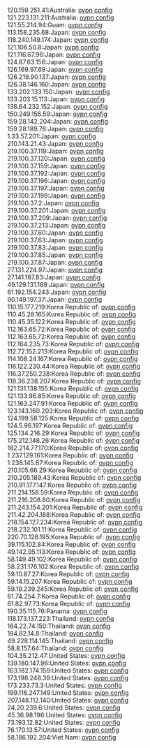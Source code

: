 120.159.251.41:Australia: [ovpn config](vpn/120_159_251_41.ovpn)  
121.223.131.211:Australia: [ovpn config](vpn/121_223_131_211.ovpn)  
121.55.214.94:Guam: [ovpn config](vpn/121_55_214_94.ovpn)  
113.158.235.68:Japan: [ovpn config](vpn/113_158_235_68.ovpn)  
118.240.149.174:Japan: [ovpn config](vpn/118_240_149_174.ovpn)  
121.106.50.8:Japan: [ovpn config](vpn/121_106_50_8.ovpn)  
121.116.67.96:Japan: [ovpn config](vpn/121_116_67_96.ovpn)  
124.87.63.156:Japan: [ovpn config](vpn/124_87_63_156.ovpn)  
126.169.97.69:Japan: [ovpn config](vpn/126_169_97_69.ovpn)  
126.219.90.137:Japan: [ovpn config](vpn/126_219_90_137.ovpn)  
126.38.146.160:Japan: [ovpn config](vpn/126_38_146_160.ovpn)  
133.202.133.150:Japan: [ovpn config](vpn/133_202_133_150.ovpn)  
133.203.15.113:Japan: [ovpn config](vpn/133_203_15_113.ovpn)  
138.64.232.152:Japan: [ovpn config](vpn/138_64_232_152.ovpn)  
150.249.156.59:Japan: [ovpn config](vpn/150_249_156_59.ovpn)  
159.28.142.204:Japan: [ovpn config](vpn/159_28_142_204.ovpn)  
159.28.189.76:Japan: [ovpn config](vpn/159_28_189_76.ovpn)  
1.33.57.201:Japan: [ovpn config](vpn/1_33_57_201.ovpn)  
210.143.21.43:Japan: [ovpn config](vpn/210_143_21_43.ovpn)  
219.100.37.119:Japan: [ovpn config](vpn/219_100_37_119.ovpn)  
219.100.37.120:Japan: [ovpn config](vpn/219_100_37_120.ovpn)  
219.100.37.159:Japan: [ovpn config](vpn/219_100_37_159.ovpn)  
219.100.37.192:Japan: [ovpn config](vpn/219_100_37_192.ovpn)  
219.100.37.196:Japan: [ovpn config](vpn/219_100_37_196.ovpn)  
219.100.37.197:Japan: [ovpn config](vpn/219_100_37_197.ovpn)  
219.100.37.199:Japan: [ovpn config](vpn/219_100_37_199.ovpn)  
219.100.37.2:Japan: [ovpn config](vpn/219_100_37_2.ovpn)  
219.100.37.201:Japan: [ovpn config](vpn/219_100_37_201.ovpn)  
219.100.37.209:Japan: [ovpn config](vpn/219_100_37_209.ovpn)  
219.100.37.213:Japan: [ovpn config](vpn/219_100_37_213.ovpn)  
219.100.37.60:Japan: [ovpn config](vpn/219_100_37_60.ovpn)  
219.100.37.63:Japan: [ovpn config](vpn/219_100_37_63.ovpn)  
219.100.37.83:Japan: [ovpn config](vpn/219_100_37_83.ovpn)  
219.100.37.85:Japan: [ovpn config](vpn/219_100_37_85.ovpn)  
219.100.37.87:Japan: [ovpn config](vpn/219_100_37_87.ovpn)  
27.131.224.97:Japan: [ovpn config](vpn/27_131_224_97.ovpn)  
27.141.187.83:Japan: [ovpn config](vpn/27_141_187_83.ovpn)  
49.129.131.169:Japan: [ovpn config](vpn/49_129_131_169.ovpn)  
61.192.154.243:Japan: [ovpn config](vpn/61_192_154_243.ovpn)  
90.149.197.37:Japan: [ovpn config](vpn/90_149_197_37.ovpn)  
110.15.177.219:Korea Republic of: [ovpn config](vpn/110_15_177_219.ovpn)  
110.45.28.165:Korea Republic of: [ovpn config](vpn/110_45_28_165.ovpn)  
110.45.35.122:Korea Republic of: [ovpn config](vpn/110_45_35_122.ovpn)  
112.163.65.72:Korea Republic of: [ovpn config](vpn/112_163_65_72.ovpn)  
112.163.65.72:Korea Republic of: [ovpn config](vpn/112_163_65_72.ovpn)  
112.164.235.73:Korea Republic of: [ovpn config](vpn/112_164_235_73.ovpn)  
112.72.152.213:Korea Republic of: [ovpn config](vpn/112_72_152_213.ovpn)  
114.108.24.167:Korea Republic of: [ovpn config](vpn/114_108_24_167.ovpn)  
116.122.230.44:Korea Republic of: [ovpn config](vpn/116_122_230_44.ovpn)  
116.37.250.238:Korea Republic of: [ovpn config](vpn/116_37_250_238.ovpn)  
118.36.238.207:Korea Republic of: [ovpn config](vpn/118_36_238_207.ovpn)  
121.131.138.155:Korea Republic of: [ovpn config](vpn/121_131_138_155.ovpn)  
121.133.96.85:Korea Republic of: [ovpn config](vpn/121_133_96_85.ovpn)  
121.163.247.91:Korea Republic of: [ovpn config](vpn/121_163_247_91.ovpn)  
123.143.160.203:Korea Republic of: [ovpn config](vpn/123_143_160_203.ovpn)  
124.199.58.125:Korea Republic of: [ovpn config](vpn/124_199_58_125.ovpn)  
124.5.96.197:Korea Republic of: [ovpn config](vpn/124_5_96_197.ovpn)  
125.134.216.29:Korea Republic of: [ovpn config](vpn/125_134_216_29.ovpn)  
175.212.148.26:Korea Republic of: [ovpn config](vpn/175_212_148_26.ovpn)  
182.214.77.170:Korea Republic of: [ovpn config](vpn/182_214_77_170.ovpn)  
1.237.129.161:Korea Republic of: [ovpn config](vpn/1_237_129_161.ovpn)  
1.238.145.87:Korea Republic of: [ovpn config](vpn/1_238_145_87.ovpn)  
210.105.66.29:Korea Republic of: [ovpn config](vpn/210_105_66_29.ovpn)  
210.205.189.43:Korea Republic of: [ovpn config](vpn/210_205_189_43.ovpn)  
210.91.177.147:Korea Republic of: [ovpn config](vpn/210_91_177_147.ovpn)  
211.214.158.59:Korea Republic of: [ovpn config](vpn/211_214_158_59.ovpn)  
211.216.208.80:Korea Republic of: [ovpn config](vpn/211_216_208_80.ovpn)  
211.243.154.201:Korea Republic of: [ovpn config](vpn/211_243_154_201.ovpn)  
211.42.204.188:Korea Republic of: [ovpn config](vpn/211_42_204_188.ovpn)  
218.154.127.234:Korea Republic of: [ovpn config](vpn/218_154_127_234.ovpn)  
218.232.101.11:Korea Republic of: [ovpn config](vpn/218_232_101_11.ovpn)  
220.70.126.195:Korea Republic of: [ovpn config](vpn/220_70_126_195.ovpn)  
39.115.102.84:Korea Republic of: [ovpn config](vpn/39_115_102_84.ovpn)  
49.142.95.113:Korea Republic of: [ovpn config](vpn/49_142_95_113.ovpn)  
58.149.49.102:Korea Republic of: [ovpn config](vpn/58_149_49_102.ovpn)  
58.231.176.102:Korea Republic of: [ovpn config](vpn/58_231_176_102.ovpn)  
59.10.87.27:Korea Republic of: [ovpn config](vpn/59_10_87_27.ovpn)  
59.14.15.207:Korea Republic of: [ovpn config](vpn/59_14_15_207.ovpn)  
59.19.239.245:Korea Republic of: [ovpn config](vpn/59_19_239_245.ovpn)  
61.74.254.7:Korea Republic of: [ovpn config](vpn/61_74_254_7.ovpn)  
61.82.97.73:Korea Republic of: [ovpn config](vpn/61_82_97_73.ovpn)  
190.35.115.76:Panama: [ovpn config](vpn/190_35_115_76.ovpn)  
118.173.137.223:Thailand: [ovpn config](vpn/118_173_137_223.ovpn)  
184.22.74.150:Thailand: [ovpn config](vpn/184_22_74_150.ovpn)  
184.82.14.8:Thailand: [ovpn config](vpn/184_82_14_8.ovpn)  
49.228.114.145:Thailand: [ovpn config](vpn/49_228_114_145.ovpn)  
58.8.157.64:Thailand: [ovpn config](vpn/58_8_157_64.ovpn)  
104.35.212.47:United States: [ovpn config](vpn/104_35_212_47.ovpn)  
139.180.147.96:United States: [ovpn config](vpn/139_180_147_96.ovpn)  
163.182.174.159:United States: [ovpn config](vpn/163_182_174_159.ovpn)  
173.198.248.39:United States: [ovpn config](vpn/173_198_248_39.ovpn)  
173.233.73.3:United States: [ovpn config](vpn/173_233_73_3.ovpn)  
199.116.247.149:United States: [ovpn config](vpn/199_116_247_149.ovpn)  
207.148.112.140:United States: [ovpn config](vpn/207_148_112_140.ovpn)  
24.20.239.6:United States: [ovpn config](vpn/24_20_239_6.ovpn)  
45.36.98.196:United States: [ovpn config](vpn/45_36_98_196.ovpn)  
73.193.12.82:United States: [ovpn config](vpn/73_193_12_82.ovpn)  
76.170.13.57:United States: [ovpn config](vpn/76_170_13_57.ovpn)  
58.186.192.204:Viet Nam: [ovpn config](vpn/58_186_192_204.ovpn)  

